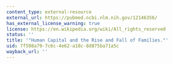 ```yaml
---
content_type: external-resource
external_url: https://pubmed.ncbi.nlm.nih.gov/12146356/
has_external_license_warning: true
license: https://en.wikipedia.org/wiki/All_rights_reserved
status: ''
title: '"Human Capital and the Rise and Fall of Families."'
uid: 7f598a79-7c6c-4e62-a18c-8d875ba71a5c
wayback_url: ''
---
```

